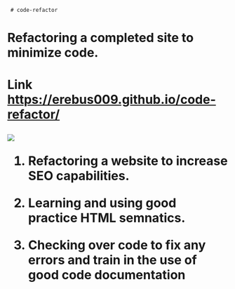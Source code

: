      # code-refactor
<h1> Refactoring a completed site to minimize code. <h1>


Link https://erebus009.github.io/code-refactor/

![](https://i.ibb.co/B4kBKBC/website.png)


1. Refactoring a website to increase SEO capabilities. 

2. Learning and using good practice HTML semnatics. 
 
3. Checking over code to fix any errors and train in the use of good code documentation

